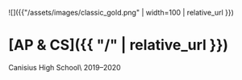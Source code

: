 ![]({{"/assets/images/classic_gold.png" | width=100 | relative_url }})
# [AP & CS]({{ "/" | relative_url }})

Canisius High School\\
2019–2020
